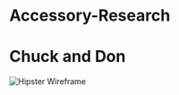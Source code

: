 # Accessory-Research
# Chuck and Don

![Hipster Wireframe](https://github.com/doncasanova/Accessory-Research/wireframe.jpg "Paper and Pencil Wireframe")